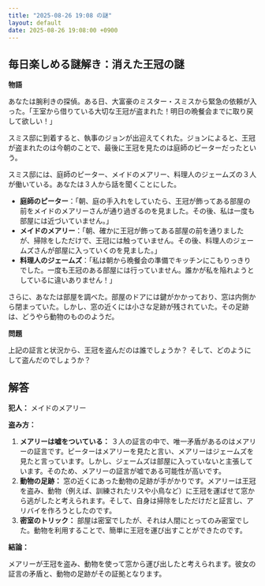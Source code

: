 ```yaml
---
title: "2025-08-26 19:08 の謎"
layout: default
date: 2025-08-26 19:08:00 +0900
---
```

## 毎日楽しめる謎解き：消えた王冠の謎

**物語**

あなたは腕利きの探偵。ある日、大富豪のミスター・スミスから緊急の依頼が入った。「王室から借りている大切な王冠が盗まれた！明日の晩餐会までに取り戻して欲しい！」

スミス邸に到着すると、執事のジョンが出迎えてくれた。ジョンによると、王冠が盗まれたのは今朝のことで、最後に王冠を見たのは庭師のピーターだったという。

スミス邸には、庭師のピーター、メイドのメアリー、料理人のジェームズの３人が働いている。あなたは３人から話を聞くことにした。

*   **庭師のピーター**：「朝、庭の手入れをしていたら、王冠が飾ってある部屋の前をメイドのメアリーさんが通り過ぎるのを見ました。その後、私は一度も部屋には近づいていません。」
*   **メイドのメアリー**：「朝、確かに王冠が飾ってある部屋の前を通りましたが、掃除をしただけで、王冠には触っていません。その後、料理人のジェームズさんが部屋に入っていくのを見ました。」
*   **料理人のジェームズ**：「私は朝から晩餐会の準備でキッチンにこもりっきりでした。一度も王冠のある部屋には行っていません。誰かが私を陥れようとしているに違いありません！」

さらに、あなたは部屋を調べた。部屋のドアには鍵がかかっており、窓は内側から閉まっていた。しかし、窓の近くには小さな足跡が残されていた。その足跡は、どうやら動物のもののようだ。

**問題**

上記の証言と状況から、王冠を盗んだのは誰でしょうか？ そして、どのようにして盗んだのでしょうか？

## 解答

**犯人：** メイドのメアリー

**盗み方：**

1.  **メアリーは嘘をついている：** ３人の証言の中で、唯一矛盾があるのはメアリーの証言です。ピーターはメアリーを見たと言い、メアリーはジェームズを見たと言っています。しかし、ジェームズは部屋に入っていないと主張しています。そのため、メアリーの証言が嘘である可能性が高いです。
2.  **動物の足跡：** 窓の近くにあった動物の足跡が手がかりです。メアリーは王冠を盗み、動物（例えば、訓練されたリスや小鳥など）に王冠を運ばせて窓から逃がしたと考えられます。そして、自身は掃除をしただけだと証言し、アリバイを作ろうとしたのです。
3.  **密室のトリック：** 部屋は密室でしたが、それは人間にとってのみ密室でした。動物を利用することで、簡単に王冠を運び出すことができたのです。

**結論：**

メアリーが王冠を盗み、動物を使って窓から運び出したと考えられます。彼女の証言の矛盾と、動物の足跡がその証拠となります。
